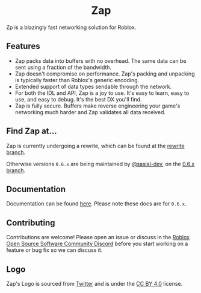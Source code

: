<div align="center">
	<h1>Zap</h1>
</div>

Zp is a blazingly fast networking solution for Roblox.

## Features

- Zap packs data into buffers with no overhead. The same data can be sent using a fraction of the bandwidth.
- Zap doesn't compromise on performance. Zap's packing and unpacking is typically faster than Roblox's generic encoding.
- Extended support of data types sendable through the network.
- For both the IDL and API, Zap is a joy to use. It's easy to learn, easy to use, and easy to debug. It's the best DX you'll find.
- Zap is fully secure. Buffers make reverse engineering your game's networking much harder and Zap validates all data received.

## Find Zap at...

Zap is currently undergoing a rewrite, which can be found at the [rewrite branch](https://github.com/red-blox/zap/tree/rewrite).

Otherwise versions `0.6.x` are being maintained by [@sasial-dev](https://github.com/sasial-dev), on the  [0.6.x branch](https://github.com/red-blox/zap/tree/0.6.x).

## Documentation

Documentation can be found [here](https://zap.redblox.dev/). Please note these docs are for `0.6.x`.

## Contributing

Contributions are welcome! Please open an issue or discuss in the [Roblox Open Source Software Community Discord](https://discord.gg/Evc9jdPmgZ) before you start working on a feature or bug fix so we can discuss it.

## Logo

Zap's Logo is sourced from [Twitter](https://github.com/twitter/twemoji/blob/master/assets/svg/26a1.svg) and is under the [CC BY 4.0](https://creativecommons.org/licenses/by/4.0/) license.
 